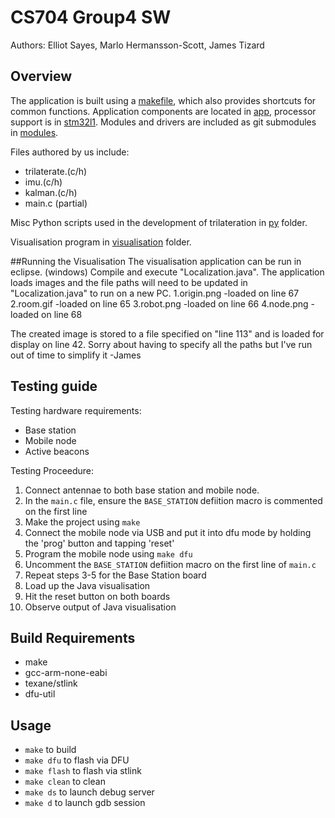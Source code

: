 # CS704 Group4 SW
Authors: Elliot Sayes, Marlo Hermansson-Scott, James Tizard

## Overview

The application is built using a [makefile](Makefile), which also provides shortcuts for common functions.
Application components are located in [app](/app), processor support is in [stm32l1](/stm32l1).
Modules and drivers are included as git submodules in [modules](/modules).

Files authored by us include:

 - trilaterate.(c/h)
 - imu.(c/h)
 - kalman.(c/h)
 - main.c (partial)

Misc Python scripts used in the development of trilateration in [py](/py) folder.

Visualisation program in [visualisation](/visualisation) folder.

##Running the Visualisation
The visualisation application can be run in eclipse. (windows)
Compile and execute "Localization.java". The application loads images and the file paths will need to be updated in "Localization.java" to run on a new PC.
1.origin.png -loaded on line 67
2.room.gif   -loaded on line 65
3.robot.png  -loaded on line 66
4.node.png   -loaded on line 68

The created image is stored to a file specified on "line 113" and is loaded for display on line 42. 
Sorry about having to specify all the paths but I've run out of time to simplify it -James

## Testing guide

Testing hardware requirements:

 - Base station
 - Mobile node
 - Active beacons

Testing Proceedure:

1. Connect antennae to both base station and mobile node.
2. In the `main.c` file, ensure the `BASE_STATION` defiition macro is commented on the first line
3. Make the project using `make`
4. Connect the mobile node via USB and put it into dfu mode by holding the 'prog' button and tapping 'reset'
5. Program the mobile node using `make dfu`
6. Uncomment the `BASE_STATION` defiition macro on the first line of `main.c`
7. Repeat steps 3-5 for the Base Station board
8. Load up the Java visualisation
9. Hit the reset button on both boards
10. Observe output of Java visualisation

## Build Requirements

 - make
 - gcc-arm-none-eabi
 - texane/stlink
 - dfu-util

## Usage

 - `make` to build
 - `make dfu` to flash via DFU
 - `make flash` to flash via stlink
 - `make clean` to clean
 - `make ds` to launch debug server
 - `make d` to launch gdb session
